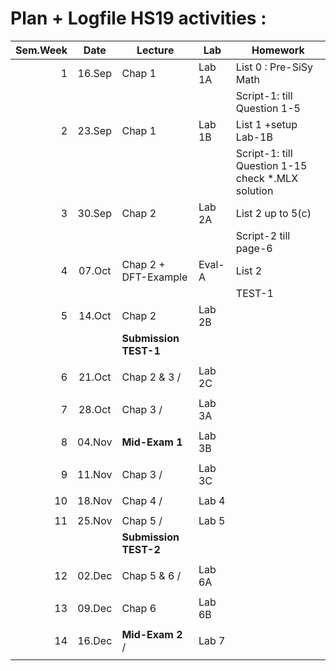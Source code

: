 Plan + Logfile HS19 activities :
================================

| Sem.Week | Date   | Lecture              |  Lab     |  Homework                                           |
| --------:|:------:|----------------------| ---------|-----------------------------------------------------|
|    1     | 16.Sep | Chap 1               | Lab 1A   |  List 0 : Pre-SiSy Math                             |
|          |        |                      |          |  Script-1: till Question 1-5                        |
|    2     | 23.Sep | Chap 1               | Lab 1B   |  List 1  +setup Lab-1B                              |
|          |        |                      |          |  Script-1: till Question 1-15 check \*.MLX solution |
|    3     | 30.Sep | Chap 2               | Lab 2A   |  List 2 up to 5(c)                                  |
|          |        |                      |          |  Script-2 till page-6                               |
|    4     | 07.Oct | Chap 2 + DFT-Example | Eval-A   |  List 2            |
|          |        |                      |          |  TEST-1            |
|    5     | 14.Oct | Chap 2               | Lab 2B   |                    |
|          |        | **Submission TEST-1**|          |                    |
|          |        |                      |          |                    |
|    6     | 21.Oct |  Chap 2 & 3 /        | Lab 2C   |                    |
|          |        |                      |          |                    |
|    7     | 28.Oct |  Chap 3 /            | Lab 3A   |                    |
|          |        |                      |          |                    |
|    8     | 04.Nov | **Mid-Exam 1**       | Lab 3B   |                    |
|          |        |                      |          |                    |
|    9     | 11.Nov | Chap 3 /             | Lab 3C   |                    |
|          |        |                      |          |                    |
|   10     | 18.Nov | Chap 4 /             | Lab 4    |                    |
|          |        |                      |          |                    |
|   11     | 25.Nov | Chap 5 /             | Lab 5    |                    |
|          |        | **Submission TEST-2**|          |                    |
|          |        |                      |          |                    |
|   12     | 02.Dec | Chap 5 & 6 /         | Lab 6A   |                    |
|          |        |                      |          |                    |
|   13     | 09.Dec | Chap 6               | Lab 6B   |                    |
|          |        |                      |          |                    |
|   14     | 16.Dec | **Mid-Exam 2** /     | Lab 7    |                    |
|          |        |                      |          |                    |
